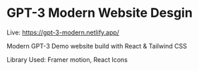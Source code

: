 # GPT-3 Modern Website Desgin

Live: https://gpt-3-modern.netlify.app/

Modern GPT-3 Demo website build with React & Tailwind CSS

Library Used: Framer motion, React Icons
